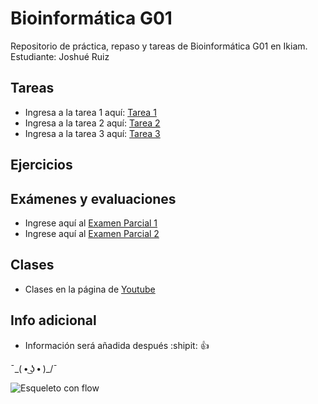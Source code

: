 # Bioinformática G01
Repositorio de práctica, repaso y tareas de Bioinformática G01 en Ikiam. Estudiante: Joshué Ruiz

## Tareas
- Ingresa a la tarea 1 aquí: [Tarea 1](https://github.com/Joshue2806/bioinfo_g01/tree/main/tarea1)
- Ingresa a la tarea 2 aquí: [Tarea 2](https://github.com/Joshue2806/bioinfo_g01/tree/main/tarea2)
- Ingresa a la tarea 3 aquí: [Tarea 3](https://github.com/Joshue2806/IntroduccionR)

## Ejercicios 

## Exámenes y evaluaciones
- Ingrese aquí al [Examen Parcial 1](https://github.com/Joshue2806/bioinfo_g01/tree/main/2021I_GBI6_ExamenParcial1)
- Ingrese aquí al [Examen Parcial 2](https://github.com/Joshue2806/E2_ExamenParcialPython)


## Clases
- Clases en la página de [Youtube](https://www.youtube.com/playlist?list=PLdBCqyJM7Y73hfUh9ofszFa7LlpburahS)

## Info adicional
  -  Información será añadida después :shipit: :+1:  

¯\_( • ͜ʖ • )_/¯

![Esqueleto con flow](https://i.ibb.co/LC0LNcv/64f167c9e2110e7eff1d51aad01c87-unscreen.gif)
